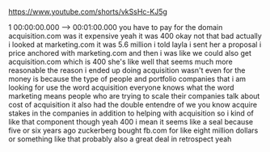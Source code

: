 https://www.youtube.com/shorts/vkSsHc-KJ5g

1 00:00:00.000 --\> 00:01:00.000 you have to pay for the domain
acquisition.com was it expensive yeah it was 400 okay not that bad
actually i looked at marketing.com it was 5.6 million i told layla i
sent her a proposal i price anchored with marketing.com and then i was
like we could also get acquisition.com which is 400 she's like well that
seems much more reasonable the reason i ended up doing acquisition
wasn't even for the money is because the type of people and portfolio
companies that i am looking for use the word acquisition everyone knows
what the word marketing means people who are trying to scale their
companies talk about cost of acquisition it also had the double entendre
of we you know acquire stakes in the companies in addition to helping
with acquisition so i kind of like that component though yeah 400 i mean
it seems like a seal because five or six years ago zuckerberg bought
fb.com for like eight million dollars or something like that probably
also a great deal in retrospect yeah
